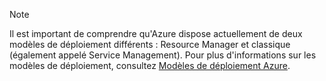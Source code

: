 > [!NOTE]
> Il est important de comprendre qu'Azure dispose actuellement de deux modèles de déploiement différents : Resource Manager et classique (également appelé Service Management). Pour plus d'informations sur les modèles de déploiement, consultez [Modèles de déploiement Azure](../articles/azure-classic-rm.md).
> 
> 

<!---HONumber=AcomDC_0302_2016-->